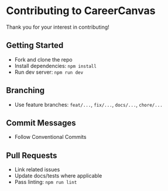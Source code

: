 # Contributing to CareerCanvas

Thank you for your interest in contributing!

## Getting Started
- Fork and clone the repo
- Install dependencies: `npm install`
- Run dev server: `npm run dev`

## Branching
- Use feature branches: `feat/...`, `fix/...`, `docs/...`, `chore/...`

## Commit Messages
- Follow Conventional Commits

## Pull Requests
- Link related issues
- Update docs/tests where applicable
- Pass linting: `npm run lint`
